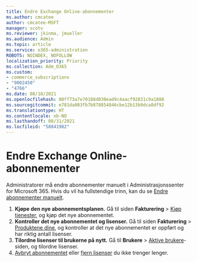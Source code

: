 ```yaml
---
title: Endre Exchange Online-abonnementer
ms.author: cmcatee
author: cmcatee-MSFT
manager: scotv
ms.reviewer: jkinma, jmueller
ms.audience: Admin
ms.topic: article
ms.service: o365-administration
ROBOTS: NOINDEX, NOFOLLOW
localization_priority: Priority
ms.collection: Adm_O365
ms.custom:
- commerce_subscriptions
- "9002450"
- "4766"
ms.date: 08/10/2021
ms.openlocfilehash: 80ff73a7e70188d030ead9c4aacf92831c9a1888
ms.sourcegitcommit: e781da003fb7b878854846cbe12b13b9dca8df92
ms.translationtype: HT
ms.contentlocale: nb-NO
ms.lasthandoff: 08/31/2021
ms.locfileid: "58841982"
---
```

# <a name="change-exchange-online-plans"></a>Endre Exchange Online-abonnementer

Administratorer må endre abonnementer manuelt i Administrasjonssenter for Microsoft 365. Hvis du vil ha fullstendige trinn, kan du se [Endre abonnementer manuelt](https://docs.microsoft.com/microsoft-365/commerce/subscriptions/change-plans-manually).

1. **Kjøpe den nye abonnementsplanen.** Gå til siden **Fakturering** > [Kjøp tjenester](https://go.microsoft.com/fwlink/p/?linkid=868433), og kjøp det nye abonnementet.
2. **Kontroller det nye abonnementet og lisenser.** Gå til siden **Fakturering** > [Produktene dine](https://go.microsoft.com/fwlink/p/?linkid=842054), og kontroller at det nye abonnementet er oppført og har riktig antall lisenser.
3. **Tilordne lisenser til brukerne på nytt.** Gå til **Brukere** > [Aktive brukere](https://go.microsoft.com/fwlink/p/?linkid=834822)-siden, og tilordne lisenser.
4. [Avbryt abonnementet](https://docs.microsoft.com/microsoft-365/commerce/subscriptions/cancel-your-subscription) eller [fjern lisenser](https://docs.microsoft.com/microsoft-365/commerce/licenses/buy-licenses) du ikke trenger lenger.